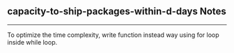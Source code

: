 <h2>capacity-to-ship-packages-within-d-days Notes</h2><hr>To optimize the time complexity, write function instead way using for loop inside while loop.